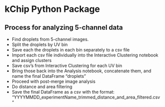 # kChip Python Package

## Process for analyzing 5-channel data
- Find droplets from 5-channel images.
- Split the droplets by UV bin
- Save each the droplets in each bin separately to a csv file
- Import each csv file individually into the Interactive Clustering notebook and assign clusters
- Save csv’s from Interactive Clustering for each UV bin
- Bring those back into the Analysis notebook, concatenate them, and name the final DataFrame “droplets”
- Proceed with post-merge image analysis
- Do distance and area filtering
- Save the final DataFrame as a csv with the format: “YYYYMMDD_experimentName_trimmed_distance_and_area_filtered.csv”
